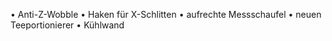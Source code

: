 • Anti-Z-Wobble
• Haken für X-Schlitten
• aufrechte Messschaufel
• neuen Teeportionierer
• Kühlwand
